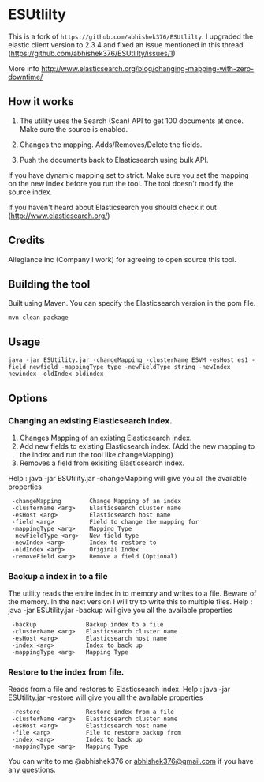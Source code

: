 # ESUtlilty
This is a fork of `https://github.com/abhishek376/ESUtlilty`. I upgraded the elastic client version to 2.3.4 and fixed an issue mentioned in this thread (https://github.com/abhishek376/ESUtlilty/issues/1)

More info http://www.elasticsearch.org/blog/changing-mapping-with-zero-downtime/

## How it works
1) The utility uses the Search (Scan) API to get 100 documents at once. Make sure the source is enabled.

2) Changes the mapping. Adds/Removes/Delete the fields.

3) Push the documents back to Elasticsearch using bulk API.

If you have dynamic mapping set to strict. Make sure you set the mapping on the new index before you run the tool. The tool doesn't modify the source index.

If you haven't heard about Elasticsearch you should check it out (http://www.elasticsearch.org/)

## Credits
Allegiance Inc (Company I work) for agreeing to open source this tool.

## Building the tool
Built using Maven. You can specify the Elasticsearch version in the pom file. 

```
mvn clean package
```

## Usage
```
java -jar ESUtility.jar -changeMapping -clusterName ESVM -esHost es1 -field newfield -mappingType type -newFieldType string -newIndex newindex -oldIndex oldindex
```
## Options
### Changing an existing Elasticsearch index.

1. Changes Mapping of an existing Elasticsearch index. 
2. Add new fields to existing Elasticsearch index. (Add the new mapping to the index and run the tool like changeMapping)
3. Removes a field from exisiting Elasticsearch index.

Help : java -jar ESUtility.jar -changeMapping will give you all the available properties
```
 -changeMapping        Change Mapping of an index
 -clusterName <arg>    Elasticsearch cluster name
 -esHost <arg>         Elasticsearch host name
 -field <arg>          Field to change the mapping for
 -mappingType <arg>    Mapping Type
 -newFieldType <arg>   New field type
 -newIndex <arg>       Index to restore to
 -oldIndex <arg>       Original Index
 -removeField <arg>    Remove a field (Optional)
```
 
### Backup a index in to a file
The utility reads the entire index in to memory and writes to a file. Beware of the memory. In the next version I will try to write this to multiple files.
Help : java -jar ESUtility.jar -backup will give you all the available properties
```
 -backup              Backup index to a file
 -clusterName <arg>   Elasticsearch cluster name
 -esHost <arg>        Elasticsearch host name
 -index <arg>         Index to back up
 -mappingType <arg>   Mapping Type
```
 
### Restore to the index from file.
Reads from a file and restores to Elasticsearch index.
Help : java -jar ESUtility.jar -restore will give you all the available properties
```
 -restore             Restore index from a file
 -clusterName <arg>   Elasticsearch cluster name
 -esHost <arg>        Elasticsearch host name
 -file <arg>          File to restore backup from
 -index <arg>         Index to back up
 -mappingType <arg>   Mapping Type
```
  
You can write to me @abhishek376 or abhishek376@gmail.com if you have any questions.